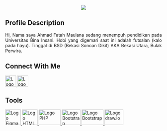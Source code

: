 <p align="center"> 
 <img src="https://capsule-render.vercel.app/api?type=venom&color=auto&height=150&section=header&text=Ahmad%20Fatah%20Maulana&fontSize=50" />
</p>


## Profile Description ##
  <p align="justify" >
    Hi, Nama saya Ahmad Fatah Maulana sedang menempuh pendidikan pada Universitas Bina Insani.
    Hobi yang digemari saat ini adalah futsalan (kalo pada hayu).
    Tinggal di BSD (Bekasi Sonoan Dikit) AKA Bekasi Utara, Bulak Perwira.
    </p>
  
## Connect With Me ##
<a href="https://www.instagram.com/pathlve/">
  <img src="https://www.instagram.com/static/images/ico/favicon-192.png/68d99ba29cc8.png" alt="Logo Instagram" width="35" height="35" margin-right="100px">
</a>
<a href="https://www.linkedin.com/in/ahmad-fatah-324268226/">
  <img src="https://upload.wikimedia.org/wikipedia/commons/c/ca/LinkedIn_logo_initials.png" alt="Logo LinkedIn" alt="Logo Linkedin" width="35" height="35">
</a>

## Tools ##
<a href="https://www.figma.com/">
  <img src="https://static.figma.com/app/icon/1/touch-180.png" alt="Logo Figma" width="50" height="50">
</a>
<a href="https://www.w3schools.com/html/">
  <img src="https://upload.wikimedia.org/wikipedia/commons/thumb/6/61/HTML5_logo_and_wordmark.svg/120px-HTML5_logo_and_wordmark.svg.png" alt="Logo HTML" width="50" height="50">
</a>
<a href="https://www.php.net/">
  <img src="https://upload.wikimedia.org/wikipedia/commons/thumb/2/27/PHP-logo.svg/220px-PHP-logo.svg.png" alt="Logo PHP" width="70" height="50">
</a>
<a href="https://getbootstrap.com/">
  <img src="https://upload.wikimedia.org/wikipedia/commons/thumb/b/b2/Bootstrap_logo.svg/70px-Bootstrap_logo.svg.png" alt="Logo Bootstrap" width="60" height="50">
</a>
<a href="https://www.apachefriends.org/download.html">
  <img src="https://upload.wikimedia.org/wikipedia/id/thumb/a/a9/MySQL.png/200px-MySQL.png" alt="Logo Bootstrap" width="70" height="50">
</a>
<a href="https://www.apachefriends.org/download.html">
  <img src="https://store-images.s-microsoft.com/image/apps.1409.13851527096222888.2b60149a-04a5-4578-a6b2-d7b7377332d5.c22d8e97-4d44-4304-9bd2-55f9d29c0f82?h=210" alt="Logo draw.io" width="60" height="50">
</a>








<!---
ambsa/ambsa is a ✨ special ✨ repository because its `README.md` (this file) appears on your GitHub profile.
You can click the Preview link to take a look at your changes.
--->
